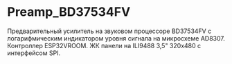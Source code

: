 # Preamp_BD37534FV
Предварительный усилитель на звуковом процессоре BD37534FV с логарифмическим индикатором уровня сигнала на микросхеме AD8307.
Контроллер ESP32VROOM. ЖК панели на ILI9488 3,5" 320х480 с интерфейсом SPI.
